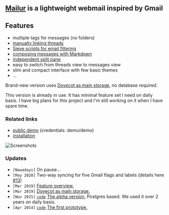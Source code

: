 ## [Mailur] is a lightweight webmail inspired by Gmail

## Features
- multiple tags for messages (no folders)
- [manually linking threads](https://pusto.org/mailur/features/#link-threads)
- [Sieve scripts for email filtering](https://pusto.org/mailur/features/#sieve-scripts)
- [composing messages with Markdown](https://pusto.org/mailur/features/#markdown)
- [independent split pane](https://pusto.org/mailur/features/#the-split-pane)
- easy to switch from threads view to messages view
- slim and compact interface with few basic themes
- ...

Brand-new version uses [Dovecot as main storage][mlr-dovecot], no database required.

This version is already in use. It has minimal feature set I need on daily basis. I have big plans for this project and I'm still working on it when I have spare time.

### Related links
- [public demo][demo] (credentials: demo/demo)
- [installation][install]

![Screenshots](https://pusto.org/mailur/features/the-split-pane.gif)

[Mailur]: https://pusto.org/mailur/
[demo]: http://demo.pusto.org
[install]: https://pusto.org/mailur/installation/
[vimeo]: https://vimeo.com/259140545
[mlr-dovecot]: https://pusto.org/mailur/dovecot/
[mlr-features]: https://pusto.org/mailur/features/
[Markdown]: https://daringfireball.net/projects/markdown/syntax

### Updates
- `[Nowadays]` On pause...
- `[May 2020]` Two-way syncing for five Gmail flags and labels (details here [#13])
- `[Mar 2019]` [Feature overview.][mlr-features]
- `[Mar 2019]` [Dovecot as main storage.][mlr-dovecot]
- `[Nov 2015]` [`code`][v02code] [The alpha version.][v02post] Postgres based. We used it over 2 years on daily basis.
- `[Apr 2014]` [`code`][v01code] [The first prototype.][v01post]

[#13]: https://github.com/naspeh/mailur/issues/13
[v02code]: https://github.com/naskoro/mailur-pg
[v02post]: https://pusto.org/mailur/alpha/
[v01code]: https://github.com/naskoro/mailur-pg/tree/prototype
[v01post]: https://pusto.org/mailur/intro/
